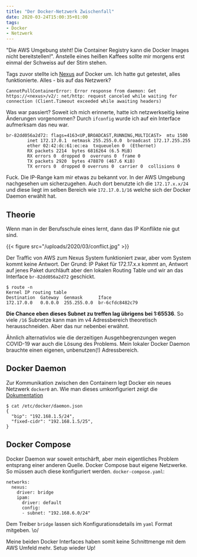```yaml
---
title: "Der Docker-Netzwerk Zwischenfall"
date: 2020-03-24T15:00:35+01:00
tags:
- Docker
- Netzwerk
---
```


"Die AWS Umgebung steht! Die Container Registry kann die Docker Images nicht
bereitstellen!". Anstelle eines heißen Kaffees sollte mir morgens erst einmal
der Schweiss auf der Stirn stehen.

<!--more-->

Tags zuvor stellte ich [Nexus](https://sonatype.com/) auf Docker um. Ich
hatte gut getestet, alles funktionierte. Alles - bis auf das Netzwerk?

```
CannotPullContainerError: Error response from daemon: Get
https://<nexus>/v2/: net/http: request canceled while waiting for
connection (Client.Timeout exceeded while awaiting headers)
```

Was war passiert? Soweit ich mich erinnerte, hatte ich netzwerkseitig keine
Änderungen vorgenommen? Durch `ifconfig` wurde ich auf ein Interface
aufmerksam das neu war.

```
br-82dd056a2d72: flags=4163<UP,BROADCAST,RUNNING,MULTICAST>  mtu 1500
        inet 172.17.0.1  netmask 255.255.0.0  broadcast 172.17.255.255
        ether 02:42:dc:61:ec:ea  txqueuelen 0  (Ethernet)
        RX packets 2214  bytes 6816264 (6.5 MiB)
        RX errors 0  dropped 0  overruns 0  frame 0
        TX packets 2920  bytes 478870 (467.6 KiB)
        TX errors 0  dropped 0 overruns 0  carrier 0  collisions 0 
```

Fuck. Die IP-Range kam mir etwas zu bekannt vor. In der AWS Umgebung
nachgesehen um sicherzugehen. Auch dort benutzte ich die `172.17.x.x/24` und
diese liegt im selben Bereich wie `172.17.0.1/16` welche sich der Docker
Daemon erwählt hat.

## Theorie

Wenn man in der Berufsschule eines lernt, dann das IP Konflikte nie gut sind.

{{< figure src="/uploads/2020/03/conflict.jpg" >}}

Der Traffic von AWS zum Nexus System funktioniert zwar, aber vom System kommt
keine Antwort. Der Grund: IP Paket für 172.17.x.x kommt an, Antwort auf jenes
Paket durchläuft aber den lokalen Routing Table und wir an das Interface
`br-82dd056a2d72` geschickt.

```
$ route -n
Kernel IP routing table
Destination  Gateway  Genmask      Iface
172.17.0.0   0.0.0.0  255.255.0.0  br-6cfdc8482c79
```

**Die Chance eben dieses Subnet zu treffen lag übrigens bei 1:65536**.
So viele `/16` Subnetze kann man im v4 Adressbereich theoretisch
herausschneiden. Aber das nur nebenbei erwähnt.

Ähnlich alternativlos wie die derzeitigen Ausgehbegrenzungen wegen COVID-19
war auch die Lösung des Problems. Mein lokaler Docker Daemon brauchte einen
eigenen, unbenutzen(!) Adressbereich.

## Docker Daemon

Zur Kommunikation zwischen den Containern legt Docker ein neues Netzwerk
`docker0` an. Wie man dieses umkonfiguriert zeigt die
[Dokumentation](https://docs.docker.com/network/bridge/)

```
$ cat /etc/docker/daemon.json
{
  "bip": "192.168.1.5/24",
  "fixed-cidr": "192.168.1.5/25",
}
```

## Docker Compose

Docker Daemon war soweit entschärft, aber mein eigentliches Problem entsprang
einer anderen Quelle. Docker Compose baut eigene Netzwerke. So müssen auch
diese konfiguriert werden. `docker-compose.yaml`:

```
networks:
  nexus:
    driver: bridge
    ipam:
      driver: default
      config:
      - subnet: "192.168.6.0/24"
```

Dem Treiber `bridge` lassen sich Konfigurationsdetails im `yaml` Format
mitgeben. \o/

Meine beiden Docker Interfaces haben somit keine Schnittmenge mit dem AWS
Umfeld mehr. Setup wieder Up!
